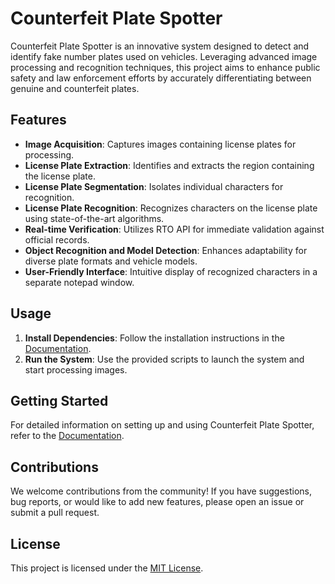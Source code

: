# Counterfeit Plate Spotter

Counterfeit Plate Spotter is an innovative system designed to detect and identify fake number plates used on vehicles. Leveraging advanced image processing and recognition techniques, this project aims to enhance public safety and law enforcement efforts by accurately differentiating between genuine and counterfeit plates.

## Features

- **Image Acquisition**: Captures images containing license plates for processing.
- **License Plate Extraction**: Identifies and extracts the region containing the license plate.
- **License Plate Segmentation**: Isolates individual characters for recognition.
- **License Plate Recognition**: Recognizes characters on the license plate using state-of-the-art algorithms.
- **Real-time Verification**: Utilizes RTO API for immediate validation against official records.
- **Object Recognition and Model Detection**: Enhances adaptability for diverse plate formats and vehicle models.
- **User-Friendly Interface**: Intuitive display of recognized characters in a separate notepad window.

## Usage

1. **Install Dependencies**: Follow the installation instructions in the [Documentation](docs/installation.md).
2. **Run the System**: Use the provided scripts to launch the system and start processing images.

## Getting Started

For detailed information on setting up and using Counterfeit Plate Spotter, refer to the [Documentation](docs/README.md).

## Contributions

We welcome contributions from the community! If you have suggestions, bug reports, or would like to add new features, please open an issue or submit a pull request.

## License

This project is licensed under the [MIT License](LICENSE).

